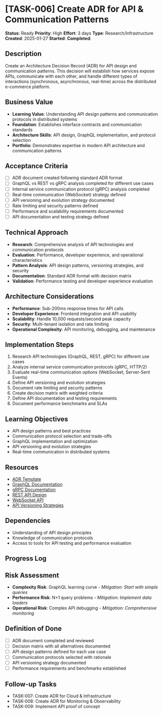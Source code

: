 # [TASK-006] Create ADR for API & Communication Patterns

**Status**: Ready
**Priority**: High
**Effort**: 3 days
**Type**: Research/Infrastructure
**Created**: 2025-01-27
**Started**: 
**Completed**: 

## Description
Create an Architecture Decision Record (ADR) for API design and communication patterns. This decision will establish how services expose APIs, communicate with each other, and handle different types of interactions (synchronous, asynchronous, real-time) across the distributed e-commerce platform.

## Business Value
- **Learning Value**: Understanding API design patterns and communication protocols in distributed systems
- **Foundation**: Establishes interface contracts and communication standards
- **Architecture Skills**: API design, GraphQL implementation, and protocol selection
- **Portfolio**: Demonstrates expertise in modern API architecture and communication patterns

## Acceptance Criteria
- [ ] ADR document created following standard ADR format
- [ ] GraphQL vs REST vs gRPC analysis completed for different use cases
- [ ] Internal service communication protocol (gRPC) analysis completed
- [ ] Real-time communication (WebSocket) strategy defined
- [ ] API versioning and evolution strategy documented
- [ ] Rate limiting and security patterns defined
- [ ] Performance and scalability requirements documented
- [ ] API documentation and testing strategy defined

## Technical Approach
- **Research**: Comprehensive analysis of API technologies and communication protocols
- **Evaluation**: Performance, developer experience, and operational characteristics
- **Pattern Analysis**: API design patterns, versioning strategies, and security
- **Documentation**: Standard ADR format with decision matrix
- **Validation**: Performance testing and developer experience evaluation

## Architecture Considerations
- **Performance**: Sub-200ms response times for API calls
- **Developer Experience**: Frontend integration and API usability
- **Scalability**: Handle 10,000 requests/second peak capacity
- **Security**: Multi-tenant isolation and rate limiting
- **Operational Complexity**: API monitoring, debugging, and maintenance

## Implementation Steps
1. Research API technologies (GraphQL, REST, gRPC) for different use cases
2. Analyze internal service communication protocols (gRPC, HTTP/2)
3. Evaluate real-time communication options (WebSocket, Server-Sent Events)
4. Define API versioning and evolution strategies
5. Document rate limiting and security patterns
6. Create decision matrix with weighted criteria
7. Define API documentation and testing requirements
8. Document performance benchmarks and SLAs

## Learning Objectives
- API design patterns and best practices
- Communication protocol selection and trade-offs
- GraphQL implementation and optimization
- API versioning and evolution strategies
- Real-time communication in distributed systems

## Resources
- [ADR Template](architecture/adrs/)
- [GraphQL Documentation](https://graphql.org/learn/)
- [gRPC Documentation](https://grpc.io/docs/)
- [REST API Design](https://restfulapi.net/)
- [WebSocket API](https://developer.mozilla.org/en-US/docs/Web/API/WebSockets_API)
- [API Versioning Strategies](https://www.vinaysahni.com/best-practices-for-a-pragmatic-restful-api#versioning)

## Dependencies
- Understanding of API design principles
- Knowledge of communication protocols
- Access to tools for API testing and performance evaluation

## Progress Log
<!-- Update as work progresses -->

## Risk Assessment
- **Complexity Risk**: GraphQL learning curve - *Mitigation: Start with simple queries*
- **Performance Risk**: N+1 query problems - *Mitigation: Implement data loaders*
- **Operational Risk**: Complex API debugging - *Mitigation: Comprehensive monitoring*

## Definition of Done
- [ ] ADR document completed and reviewed
- [ ] Decision matrix with all alternatives documented
- [ ] API design patterns defined for each use case
- [ ] Communication protocols selected with rationale
- [ ] API versioning strategy documented
- [ ] Performance requirements and benchmarks established

## Follow-up Tasks
- TASK-007: Create ADR for Cloud & Infrastructure
- TASK-008: Create ADR for Monitoring & Observability
- TASK-009: Implement API proof of concept
